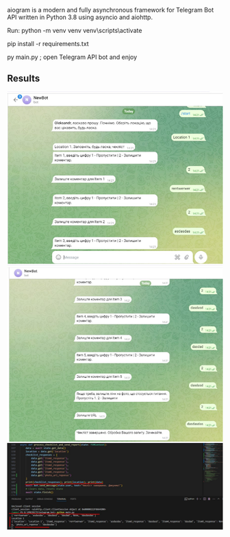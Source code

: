 aiogram is a modern and fully asynchronous framework for Telegram Bot API written in Python 3.8 using asyncio and aiohttp. 

Run:
python -m venv venv
venv\scripts\activate

pip install -r requirements.txt

py main.py ; open Telegram API bot and enjoy

## Results

<img src="images/telegram_bot1.jpg"/>

<img src="images/telegram_bot2.jpg"/>

<img src="images/telegram_bot3.jpg"/>